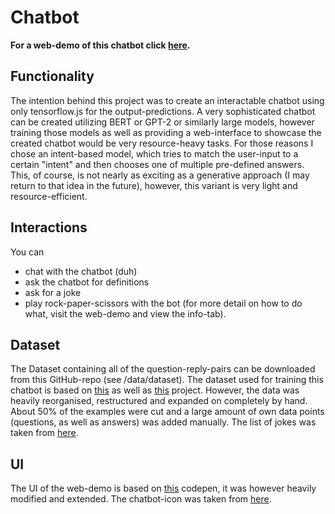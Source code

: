 # Chatbot

**For a web-demo of this chatbot click [here](https://borisgiba.github.io/chatbot/).**

## Functionality

The intention behind this project was to create an interactable chatbot using only tensorflow.js for the output-predictions.
A very sophisticated chatbot can be created utilizing BERT or GPT-2 or similarly large models,
however training those models as well as providing a web-interface to showcase the created chatbot would be very resource-heavy tasks.
For those reasons I chose an intent-based model, which tries to match the user-input to a certain "intent" and then chooses one of multiple pre-defined answers.
This, of course, is not nearly as exciting as a generative approach (I may return to that idea in the future),
however, this variant is very light and resource-efficient.

## Interactions
You can
  - chat with the chatbot (duh)
  - ask the chatbot for definitions
  - ask for a joke
  - play rock-paper-scissors with the bot
(for more detail on how to do what, visit the web-demo and view the info-tab).

## Dataset

The Dataset containing all of the question-reply-pairs can be downloaded from this GitHub-repo (see /data/dataset).
The dataset used for training this chatbot is based on [this](https://github.com/Machine-Learning-Tokyo/seq2seq_bot) as well as [this](https://github.com/Bhargava-Sai-P/Chatbot-using-nltk) project.
However, the data was heavily reorganised, restructured and expanded on completely by hand. About 50% of the examples were cut and a large amount of own data points (questions, as well as answers) was added manually.
The list of jokes was taken from [here](https://github.com/amoudgl/short-jokes-dataset).

## UI
The UI of the web-demo is based on [this](https://codepen.io/mubangadv/pen/rXrOQa") codepen,
it was however heavily modified and extended.
The chatbot-icon was taken from [here](https://www.flaticon.com/de/kostenloses-icon/glucklich_1793433).
